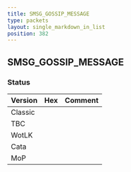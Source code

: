 ```yaml
---
title: SMSG_GOSSIP_MESSAGE
type: packets
layout: single_markdown_in_list
position: 382
---
```


## SMSG_GOSSIP_MESSAGE

### Status

Version | Hex | Comment
---------- | ---------- | ---------- 
Classic |  |  
TBC |  |  
WotLK |  |  
Cata |  |  
MoP |  |  